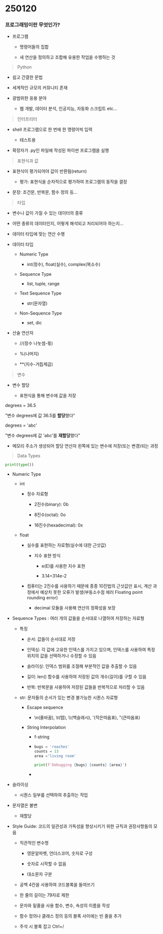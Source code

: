 # 250120

### 프로그래밍이란 무엇인가?

- 프로그램
  
  - 명령어들의 집합
  
  - 새 연산을 정의하고 조합해 유용한 작업을 수행하는 것

> Python

- 쉽고 간결한 문법

- 세계적인 규모의 커뮤니티 존재

- 광범위한 응용 분야
  
  - 웹 개발, 데이터 분석, 인공지능, 자동화 스크립트 etc...

> 인터프리터

- shell 프로그램으로 한 번에 한 명령어씩 입력
  
  - 테스트용

- 확장자가 .py인 파일에 작성된 파이썬 프로그램을 실행

> 표현식과 값

- 표현식이 평가되어야 값이 반환됨(return)
  
  - 평가: 표현식을 순차적으로 평가하여 프로그램의 동작을 결정

- 문장: 조건문, 반복문, 함수 정의 등...

> 타입

- 변수나 값이 가질 수 있는 데이터의 종류

- 어떤 종류의 데이터인지, 어떻게 해석되고 처리되어야 하는지...

- 데이터 타입에 맞는 연산 수행

- 데이터 타입
  
  - Numeric Type
    
    - int(정수), float(실수), complex(복소수)
  
  - Sequence Type
    
    - list, tuple, range
  
  - Text Sequence Type
    
    - str(문자열)
  
  - Non-Sequence Type
    
    - set, dic

- 산술 연산자
  
  - //(정수 나눗셈-몫)
  
  - %(나머지)
  
  - **(지수-거듭제곱)

> 변수

- 변수 할당
  
  - 표현식을 통해 변수에 값을 저장

degrees = 36.5

"변수 degrees에 값 36.5를 **할당**했다"

degrees = 'abc'

"변수 degrees에 값 'abc'를 **재할당**했다"

- 메모리 주소가 생성되어 할당 연산자 왼쪽에 있는 변수에 저장(또는 변경)되는 과정

> Data Types

```python
print(type())
```

- Numeric Type
  
  - int
    
    - 정수 자료형
      
      - 2진수(binary): 0b
      
      - 8진수(octal): 0o
      
      - 16진수(hexadecimal): 0x
  
  - float
    
    - 실수를 표현하는 자료형(실수에 대한 근삿값)
      
      - 지수 표현 방식
        
        - e(E)를 사용한 지수 표현
        
        - 3.14=314e-2
    
    - 컴퓨터는 2진수를 사용하기 때문에 종종 10진법의 근삿값만 표시, 계산 과정에서 예상치 못한 오류가 발생(부동소수점 에러 Floating point rounding error)
      
      - decimal 모듈을 사용해 연산의 정확성을 보장

- Sequence Types : 여러 개의 값들을 순서대로 나열하여 저장하는 자료형
  
  - 특징
    
    - 순서: 값들이 순서대로 저장
    
    - 인덱싱: 각 값에 고유한 인덱스를 가지고 있으며, 인덱스를 사용하여 특정 위치의 값을 선택하거나 수정할 수 있음
    
    - 슬라이싱: 인덱스 범위를 조절해 부분적인 값을 추출할 수 있음
    
    - 길이: len() 함수를 사용하여 저장된 값의 개수(길이)를 구할 수 있음
    
    - 반복: 반복문을 사용하여 저장된 값들을 반복적으로 처리할 수 있음
  
  - str: 문자들의 순서가 있는 변경 불가능한 시퀀스 자료형
    
    - Escape sequence
      
      - \n(줄바꿈), \t(탭), \\\\(백슬래시), \'(작은따옴표), \"(큰따옴표)
    
    - String Interpolation
      
      - f-string
      
      - ```python
        bugs = 'roaches'
        counts = 13
        area ='living room'
        
        print(f'Debugging {bugs} {counts} {area}')
        ```
      
      - 

- 슬라이싱
  
  - 시퀀스 일부를 선택하여 추출하는 작업

- 문자열은 불변
  
  - 재할당

- Style Guide: 코드의 일관성과 가독성을 향상시키기 위한 규칙과 권장사항들의 모음
  
  - 직관적인 변수명
    
    - 영문알파벳, 언더스코어, 숫자로 구성
    
    - 숫자로 시작할 수 없음
    
    - 대소문자 구분
  
  - 공백 4칸을 사용하여 코드블록을 들여쓰기
  
  - 한 줄의 길이는 79자로 제한
  
  - 문자와 밑줄을 사용 함수, 변수, 속성의 이름을 작성
  
  - 함수 정의나 클래스 정의 등의 블록 사이에는 빈 줄을 추가
  
  - 주석 시 블록 잡고 Ctrl+/
